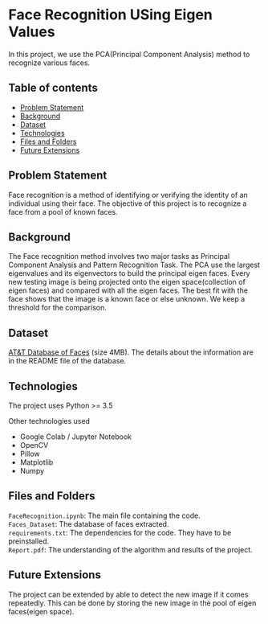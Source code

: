 # Face Recognition USing Eigen Values

In this project, we use the PCA(Principal Component Analysis) method to recognize various faces.

## Table of contents
* [Problem Statement](#problem-statement)
* [Background](#background)
* [Dataset](#dataset)
* [Technologies](#technologies)
* [Files and Folders](#files-and-folders)
* [Future Extensions](#future-extensions)

## Problem Statement
Face recognition is a method of identifying or verifying the identity of an individual using their face. The objective of this project is to recognize a face from a pool of known faces.

## Background
The Face recognition method involves two major tasks as Principal Component Analysis and Pattern Recognition Task. The PCA use the largest eigenvalues and its eigenvectors to build the principal eigen faces. Every new testing image is being projected onto the eigen space(collection of eigen faces) and compared with all the eigen faces. The best fit with the face shows that the image is a known face or else unknown. We keep a threshold for the comparison.

## Dataset
[AT&T Database of Faces](https://www.kaggle.com/datasets/kasikrit/att-database-of-faces/download?datasetVersionNumber=2) (size 4MB). The details about the information are in the README file of the database.

## Technologies
The project uses Python >= 3.5

Other technologies used
* Google Colab / Jupyter Notebook
* OpenCV
* Pillow
* Matplotlib
* Numpy

## Files and Folders
`FaceRecognition.ipynb`: The main file containing the code.<br>
`Faces_Dataset`: The database of faces extracted.<br>
`requirements.txt`: The dependencies for the code. They have to be preinstalled.<br>
`Report.pdf`: The understanding of the algorithm and results of the project.

## Future Extensions
The project can be extended by able to detect the new image if it comes repeatedly. This can be done by storing the new image in the pool of eigen faces(eigen space).